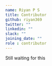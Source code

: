 ```yaml
---
name: Riyan P S
title: Contributor
github: riyan369
twitter: ""
linkedin: ""
slack: ""
joining_date: ""
role : contributor
---
```


Still waiting for this
